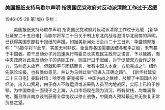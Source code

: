 ### 美国报纸支持马歇尔声明  指责国民党政府对反动派清除工作过于迟缓

1946-05-28
第1版()
专栏：

　　美国报纸支持马歇尔声明
    指责国民党政府对反动派清除工作过于迟缓
    【新华社延安二十五日电】马歇尔将军二十日关于制止东北内战与澄清华北局势的声明，已获得美国东部若干报纸的声援。如据美新闻处旧金山二十三日讯：华盛顿邮报称：“马歇尔将军此举，实属无可非议，全世界各国需要团结与和平之殷，未有甚于中国者。若干反动分子对迅速执行蒋委员长实现民主政府之诺言，予以延搁，而中央政府对此辈反动分子的清除工作，则进行过于迟缓，对于促使双方合作之努力，马帅迄未放弃。但就和平与团结而言，唯有中国人本身，方能完成之”。纽约先驱论坛报，也有类似意见，并认为马帅此举“已进入正确之路”。
    【新华社延安二十三日电】美联社讯：哈罗德·密克报导：中国内战之继续，肢解了中国国内的经济。出入口贸易，由于商人不敢运货或派采购人员至内地战区，实际上已陷于停顿。为中国商业一面镜子之上海，入口市场现在颇为消沉，所有货栈，均堆满货物，而且除非南京谈判获得全盘协议以停止战争，中国商人预料最近并无恢复正常贸易之望。
